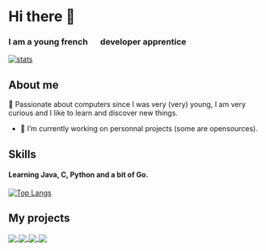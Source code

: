 # Hi there 👋
### I am a young french <img src="https://media0.giphy.com/media/x8r9ko36SAFSoMnFN1/giphy.gif?cid=790b7611659a542c656387ad297081e84810a66d8a897c0a&rid=giphy.gif&ct=g" width="17" height="12"> developer apprentice<br />

[![stats](https://github-readme-stats.vercel.app/api?username=0xTo&show_icons=true&count_private=true&include_all_commits=true&theme=onedark&hide=prs,contribs)](https://github.com/0xTo/)<br />

## About me
🌠 Passionate about computers since I was very (very) young, I am very curious and I like to learn and discover new things. <br />

- 🔭 I’m currently working on personnal projects (some are opensources).  

## Skills
#### Learning Java, C, Python and a bit of Go.

[![Top Langs](https://github-readme-stats.vercel.app/api/top-langs/?username=0xTo&layout=compact)](https://github.com/0xTo/)

## My projects

<a href="https://github.com/0xTo/SuperCalc">
  <img align="center" src="https://github-readme-stats.vercel.app/api/pin/?username=0xTo&repo=SuperCalc&show_owner=true)" />
</a>
<a href="https://github.com/0xTo/Piscine42">
  <img align="center" src="https://github-readme-stats.vercel.app/api/pin/?username=0xTo&repo=Piscine42&show_owner=true)" />
</a>
<a href="https://github.com/0xTo/All-42-subject">
  <img align="center" src="https://github-readme-stats.vercel.app/api/pin/?username=0xTo&repo=All-42-subject&show_owner=true)">
</a>
<a href="https://github.com/0xTo/BingoMC">
  <img align="center" src="https://github-readme-stats.vercel.app/api/pin/?username=0xTo&repo=BingoMC&show_owner=true)">
</a>

